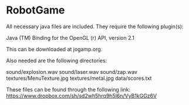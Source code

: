 RobotGame
=========
All necessary java files are included. They require the following plugin(s):

Java (TM) Binding for the OpenGL (r) API, version 2.1

This can be downloaded at jogamp.org.

Also needed are the following directories:

sound/explosion.wav
sound/laser.wav
sound/zap.wav
textures/MenuTexture.jpg
textures/metal.jpg
data/scores.txt

These files can be found through the following link:
https://www.dropbox.com/sh/sd2wh5hrq9h5l6n/VyB1kGGz6V
